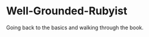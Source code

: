 Well-Grounded-Rubyist
=====================

Going back to the basics and walking through the book.
